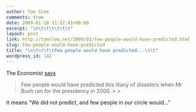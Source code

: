```yaml
---
author: Tom Slee
comments: true
date: 2009-01-18 11:22:41+00:00
excerpt: "\n\t\t\t\t\t\t"
layout: post
link: http://tomslee.net/2009/01/few-people-would-have-predicted.html
slug: few-people-would-have-predicted
title: "\n\t\t\t\tFew people would have predicted...\t\t"
wordpress_id: 142
---
```



				

The Economist [says ](http://www.economist.com/world/unitedstates/displaystory.cfm?story_id=12931660)

<blockquote>Few people would have predicted this litany of disasters when Mr Bush ran for the presidency in 2000.
> 
> </blockquote>

  


It means "We did not predict, and few people in our circle would..."


		
